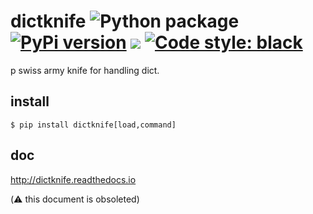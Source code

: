 # dictknife ![Python package](https://github.com/podhmo/dictknife/workflows/Python%20package/badge.svg) [![PyPi version](https://img.shields.io/pypi/v/dictknife.svg)](https://pypi.python.org/pypi/dictknife) [![](https://img.shields.io/badge/python-3.10+-blue.svg)](https://www.python.org/download/releases/3.10.0/) [![Code style: black](https://img.shields.io/badge/code%20style-black-000000.svg)](https://black.readthedocs.io/en/stable/)
p
swiss army knife for handling dict.

## install

```console
$ pip install dictknife[load,command]
```

## doc

http://dictknife.readthedocs.io

(:warning: this document is obsoleted)
